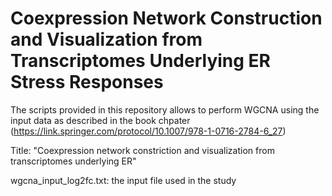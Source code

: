 # Coexpression Network Construction and Visualization from Transcriptomes Underlying ER Stress Responses

The scripts provided in this repository allows to perform WGCNA using the input data as described in the book chpater (https://link.springer.com/protocol/10.1007/978-1-0716-2784-6_27) 

Title: "Coexpression network constriction and visualization from transcriptomes underlying ER"

wgcna_input_log2fc.txt: the input file used in the study

